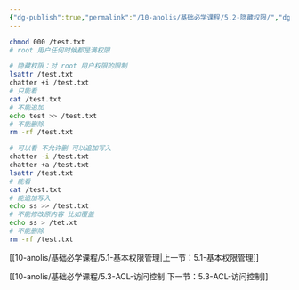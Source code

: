 ```yaml
---
{"dg-publish":true,"permalink":"/10-anolis/基础必学课程/5.2-隐藏权限/","dgPassFrontmatter":true}
---
```



```bash
chmod 000 /test.txt
# root 用户任何时候都是满权限

# 隐藏权限：对 root 用户权限的限制
lsattr /test.txt
chatter +i /test.txt
# 只能看
cat /test.txt
# 不能追加
echo test >> /test.txt
# 不能删除
rm -rf /test.txt

# 可以看 不允许删 可以追加写入
chatter -i /test.txt
chatter +a /test.txt
lsattr /test.txt
# 能看
cat /test.txt
# 能追加写入
echo ss >> /test.txt
# 不能修改原内容 比如覆盖
echo ss > /tet.xt
# 不能删除
rm -rf /test.txt

```


[[10-anolis/基础必学课程/5.1-基本权限管理\|上一节：5.1-基本权限管理]]

[[10-anolis/基础必学课程/5.3-ACL-访问控制\|下一节：5.3-ACL-访问控制]]